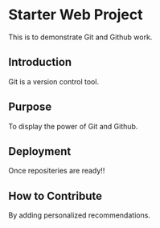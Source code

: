 # Starter Web Project
   This is to demonstrate Git and Github work.

## Introduction
   Git is a version control tool.

## Purpose
   To display the power of Git and Github.

## Deployment
   Once repositeries are ready!!

## How to Contribute
   By adding personalized recommendations.
